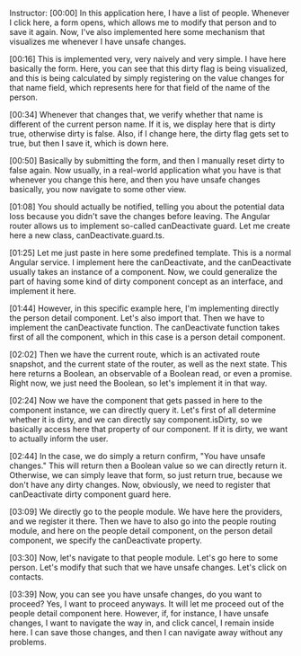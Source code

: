 Instructor: [00:00] In this application here, I have a list of people. Whenever I click here, a form opens, which allows me to modify that person and to save it again. Now, I've also implemented here some mechanism that visualizes me whenever I have unsafe changes.

[00:16] This is implemented very, very naively and very simple. I have here basically the form. Here, you can see that this dirty flag is being visualized, and this is being calculated by simply registering on the value changes for that name field, which represents here for that field of the name of the person.

[00:34] Whenever that changes that, we verify whether that name is different of the current person name. If it is, we display here that is dirty true, otherwise dirty is false. Also, if I change here, the dirty flag gets set to true, but then I save it, which is down here.

[00:50] Basically by submitting the form, and then I manually reset dirty to false again. Now usually, in a real-world application what you have is that whenever you change this here, and then you have unsafe changes basically, you now navigate to some other view.

[01:08] You should actually be notified, telling you about the potential data loss because you didn't save the changes before leaving. The Angular router allows us to implement so-called canDeactivate guard. Let me create here a new class, canDeactivate.guard.ts.

[01:25] Let me just paste in here some predefined template. This is a normal Angular service. I implement here the canDeactivate, and the canDeactivate usually takes an instance of a component. Now, we could generalize the part of having some kind of dirty component concept as an interface, and implement it here.

[01:44] However, in this specific example here, I'm implementing directly the person detail component. Let's also import that. Then we have to implement the canDeactivate function. The canDeactivate function takes first of all the component, which in this case is a person detail component. 

[02:02] Then we have the current route, which is an activated route snapshot, and the current state of the router, as well as the next state. This here returns a Boolean, an observable of a Boolean read, or even a promise. Right now, we just need the Boolean, so let's implement it in that way.

[02:24] Now we have the component that gets passed in here to the component instance, we can directly query it. Let's first of all determine whether it is dirty, and we can directly say component.isDirty, so we basically access here that property of our component. If it is dirty, we want to actually inform the user.

[02:44] In the case, we do simply a return confirm, "You have unsafe changes." This will return then a Boolean value so we can directly return it. Otherwise, we can simply leave that form, so just return true, because we don't have any dirty changes. Now, obviously, we need to register that canDeactivate dirty component guard here.

[03:09] We directly go to the people module. We have here the providers, and we register it there. Then we have to also go into the people routing module, and here on the people detail component, on the person detail component, we specify the canDeactivate property.

[03:30] Now, let's navigate to that people module. Let's go here to some person. Let's modify that such that we have unsafe changes. Let's click on contacts.

[03:39] Now, you can see you have unsafe changes, do you want to proceed? Yes, I want to proceed anyways. It will let me proceed out of the people detail component here. However, if, for instance, I have unsafe changes, I want to navigate the way in, and click cancel, I remain inside here. I can save those changes, and then I can navigate away without any problems.
